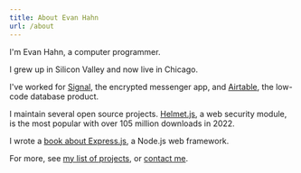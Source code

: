 ```yaml
---
title: About Evan Hahn
url: /about
---
```


I'm Evan Hahn, a computer programmer.

I grew up in Silicon Valley and now live in Chicago.

I've worked for [Signal](https://signal.org/), the encrypted messenger app, and [Airtable](https://airtable.com), the low-code database product.

I maintain several open source projects. [Helmet.js](https://helmetjs.github.io/), a web security module, is the most popular with over 105 million downloads in 2022.

I wrote a [book about Express.js](https://www.manning.com/books/express-in-action?utm_source=express-in-action&utm_medium=affiliate&utm_campaign=book_hahn_express_4_7_16&a_aid=express-in-action&a_bid=fe3fcff7), a Node.js web framework.

For more, see [my list of projects](/projects), or [contact me](/contact).
